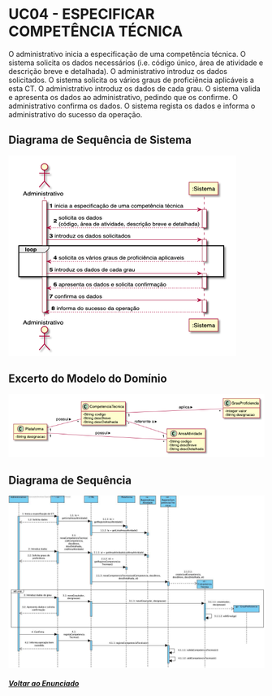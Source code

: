 # UC04 - ESPECIFICAR COMPETÊNCIA TÉCNICA

O administrativo inicia a especificação de uma competência técnica. O sistema solicita os dados necessários (i.e. código único, área de atividade e descrição breve e detalhada). O administrativo introduz os dados solicitados. O sistema solicita os vários graus de proficiência aplicáveis a esta CT. O administrativo introduz os dados de cada grau. O sistema valida e apresenta os dados ao administrativo, pedindo que os confirme. O administrativo confirma os dados. O sistema regista os dados e informa o administrativo do sucesso da operação.

## Diagrama de Sequência de Sistema

![UC04_1](UC04_1.png)

## Excerto do Modelo do Domínio

![UC04_2](UC04_2.png)

## Diagrama de Sequência

![UC04_3](UC04_3.png)

##### [Voltar ao Enunciado](https://github.com/blestonbandeiraUPSKILL/upskill_java1_labprg_grupo2/blob/main/Sprint%202%20-%20Documenta%C3%A7%C3%A3o/Enunciado/Enunciado.md)